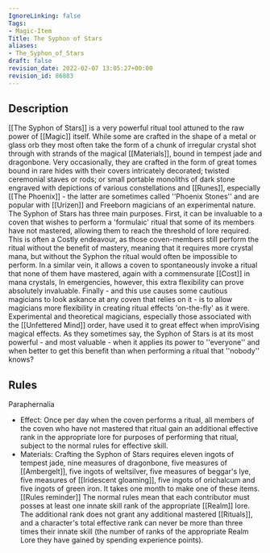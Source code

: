 ```yaml
---
IgnoreLinking: false
Tags:
- Magic-Item
Title: The Syphon of Stars
aliases:
- The_Syphon_of_Stars
draft: false
revision_date: 2022-02-07 13:05:27+00:00
revision_id: 86883
---
```


## Description
[[The Syphon of Stars]] is a very powerful ritual tool attuned to the raw power of [[Magic]] itself. While some are crafted in the shape of a metal or glass orb they most often take the form of a chunk of irregular crystal shot through with strands of the magical [[Materials]], bound in tempest jade and dragonbone. Very occasionally, they are crafted in the form of great tomes bound in rare hides with their covers intricately decorated; twisted ceremonial staves or rods; or small portable monoliths of dark stone engraved with depictions of various constellations and [[Runes]], especially [[The Phoenix]] - the latter are sometimes called ''Phoenix Stones'' and are popular with [[Urizen]] and Freeborn magicians of an experimental nature. 
The Syphon of Stars has three main purposes. First, it can be invaluable to a coven that wishes to perform a 'formulaic' ritual that some of its members have not mastered, allowing them to reach the threshold of lore required. This is often a Costly endeavour, as those coven-members still perform the ritual without the benefit of mastery, meaning that it requires more crystal mana, but without the Syphon the ritual would often be impossible to perform.
In a similar vein, it allows a coven to spontaneously invoke a ritual that none of them have mastered, again with a commensurate [[Cost]] in mana crystals, In emergencies, however, this extra flexibility can prove absolutely invaluable. 
Finally - and this use causes some cautious magicians to look askance at any coven that relies on it - is to allow magicians more flexibility in creating ritual effects 'on-the-fly' as it were. Experimental and theoretical magicians, especially those associated with the [[Unfettered Mind]] order, have used it to great effect when improVising magical effects. As they sometimes say, the Syphon of Stars is at its most powerful - and most valuable - when it applies its power to ''everyone'' and when better to get this benefit than when performing a ritual that ''nobody'' knows?
## Rules
Paraphernalia
* Effect: Once per day when the coven performs a ritual, all members of the coven who have not mastered that ritual gain an additional effective rank in the appropriate lore for purposes of performing that ritual, subject to the normal rules for effective skill.
* Materials: Crafting the Syphon of Stars requires eleven ingots of tempest jade, nine measures of dragonbone, five measures of [[Ambergelt]], five ingots of weltsilver, five measures of beggar's lye, five measures of [[Iridescent gloaming]], five ingots of orichalcum and five ingots of green iron. It takes one month to make one of these items.
[[Rules reminder]]
The normal rules mean that each contributor must posses at least one innate skill rank of the appropriate [[Realm]] lore. The additional rank does not grant any additional mastered [[Rituals]], and a character's total effective rank can never be more than three times their innate skill (the number of ranks of the appropriate Realm Lore they have gained by spending experience points).